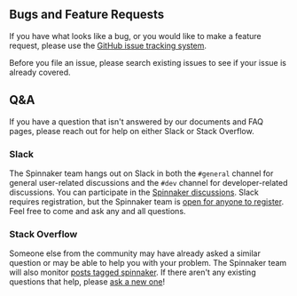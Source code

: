 ## Bugs and Feature Requests

If you have what looks like a bug, or you would like to make a feature request, please use the [GitHub issue tracking system](https://github.com/spinnaker/spinnaker/issues).

Before you file an issue, please search existing issues to see if your issue is already covered.

## Q&A

If you have a question that isn't answered by our documents and FAQ pages, please reach out for help on either Slack or Stack Overflow.


### Slack

The Spinnaker team hangs out on Slack in both the <code>#general</code> channel for general user-related discussions and the <code>#dev</code> channel for developer-related discussions. You can participate in the [Spinnaker discussions](https://spinnakerteam.slack.com). Slack requires registration, but the Spinnaker team is [open for anyone to register](http://join.spinnaker.io). Feel free to come and ask any and all questions.

### Stack Overflow

Someone else from the community may have already asked a similar question or may be able to help you with your problem. The Spinnaker team will also monitor [posts tagged spinnaker](http://stackoverflow.com/questions/tagged/spinnaker). If there aren't any existing questions that help, please [ask a new one](http://stackoverflow.com/questions/ask?tags=spinnaker)!

